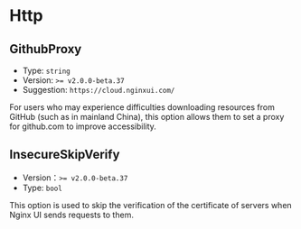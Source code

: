 # Http

## GithubProxy

- Type: `string`
- Version: `>= v2.0.0-beta.37`
- Suggestion: `https://cloud.nginxui.com/`

For users who may experience difficulties downloading resources from GitHub (such as in mainland China), this option
allows them to set a proxy for github.com to improve accessibility.

## InsecureSkipVerify

- Version：`>= v2.0.0-beta.37`
- Type: `bool`

This option is used to skip the verification of the certificate of servers when Nginx UI sends requests to them.

